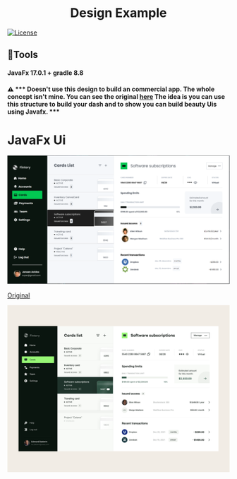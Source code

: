 <h1 style="text-align: center">Design Example</h1>


[//]: # ([![News]&#40;https://img.shields.io/badge/News-1-brightgreen.svg?style=for-the-badge&#41;]&#40;http://gleidson28.blogspot.com&#41;)
[//]: # (![Version]&#40;https://img.shields.io/badge/Version-0.3.22-green.svg?style=for-the-badge&#41;)
[//]: # ([![Release]&#40;https://img.shields.io/badge/Release-v2.2.25-green.svg?style=for-the-badge&#41;]&#40;https://github.com/gleidsonmt/GNDecorator/releases/tag/2.1.25&#41;)

[//]: # (![Build]&#40;https://img.shields.io/badge/Build-2.2.24+258-gold.svg?style=for-the-badge&#41;)
[![License](https://img.shields.io/github/license/Gleidson28/GNDecorator.svg?style=for-the-badge)](https://github.com/gleidsonmt/GNDecorator/blob/master/LICENSE)

## 🔮Tools
#### JavaFx 17.0.1 + gradle 8.8

#### ⚠️  *** Doesn't use this design to build an commercial app. The whole concept isn't mine. You can see the original [here](https://dribbble.com/shots/16867110/attachments/11928652?mode=media) The idea is you can use this structure to build your dash and to show you can build beauty Uis using Javafx. ***
<h1>JavaFx Ui</h1>
<p>
  <img src="./img.png"  />
</p>

<p>
</p>

[Original](https://dribbble.com/shots/16867110/attachments/11928652?mode=media)

<p>
  <img src="./original.png"  />
</p>